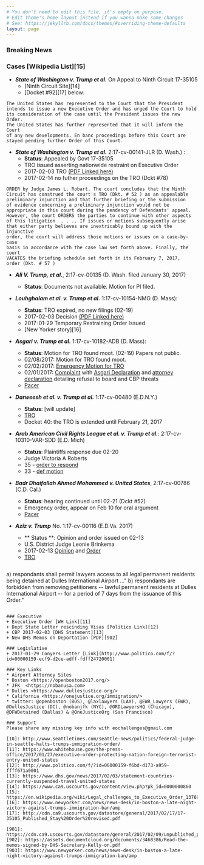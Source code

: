 ```yaml
---
# You don't need to edit this file, it's empty on purpose.
# Edit theme's home layout instead if you wanna make some changes
# See: https://jekyllrb.com/docs/themes/#overriding-theme-defaults
layout: page
---
```

### Breaking News


### Cases [Wikipedia List][15]


* **_State of Washington v. Trump et al._** On Appeal to Ninth Circuit 17-35105 
    + [Ninth Circuit Site][14]
    + [Docket #92][17] below:
```
The United States has represented to the Court that the President 
intends to issue a new Executive Order and has urged the Court to hold 
its consideration of the case until the President issues the new Order. 
The United States has further represented that it will inform the Court
of any new developments. En banc proceedings before this Court are 
stayed pending further Order of this Court. 
```

* **_State of Washington v. Trump et al._** 2:17-cv-00141-JLR (D. Wash.) :
    + **Status**: Appealed by Govt 17-35105
    + TRO issued asserting nationwide restraint on Executive Order
    + 2017-02-03 TRO [(PDF Linked here)](../wdwa/2017-02-03_WDWA_TRO.pdf)
    + 2017-02-14 no futher proceedings on the TRO (Dckt #78)
```
ORDER by Judge James L. Robart. The court concludes that the Ninth 
Circuit has construed the court's TRO (Dkt. # 52 ) as an appealable 
preliminary injunction and that further briefing or the submission 
of evidence concerning a preliminary injunction would not be 
appropriate in this court during the pendency of Defendants' appeal. 
However, the court ORDERS the parties to continue with other aspects 
of this litigation  . . .. If issues or motions subsequently arise 
that either party believes are inextricably bound up with the injunctive 
order, the court will address those motions or issues on a case-by-case 
basis in accordance with the case law set forth above. Finally, the court 
VACATES the briefing schedule set forth in its February 7, 2017, 
order (Dkt. # 57 )
```

* **_Ali V. Trump, et al._**, 2:17-cv-00135 (D. Wash. filed January 30, 2017)
    + **Status**: Documents not available.  Motion for PI filed.


* **_Louhghalam et al. v. Trump et al._** 1:17-cv-10154-NMG (D. Mass): 
    + **Status**: TRO expired, no new filings (02-19) 
    + 2017-02-03 Decision [(PDF Linked here)](../mad/2017_02_03_TRO.pdf)
    + 2017-01-29 Temporary Restraining Order Issued
    + [New Yorker story][16]


* **_Asgari v. Trump et al._** 1:17-cv-10182-ADB (D. Mass):
    + **Status**: Motion for TRO found moot. (02-19)  Papers not public.
    + 02/08/2017: Motion for TRO found moot.
    + 02/02/2017: [Emergency Motion for TRO](../mad2/2017_02_02_EmergencyMotion.pdf)
    + 02/01/2017: [Complaint](../mad2/1-main.pdf) with [Asgari Declaration](../mad2/1-2.pdf) and [attorney declaration](../mad2/1-5.pdf) detailing refusal to board and CBP threats  
    + [Pacer](https://ecf.mad.uscourts.gov/)  


* **_Darweesh et al. v. Trump et al._** 1:17-cv-00480 (E.D.N.Y.)
  + **Status**: [will update]
  + [TRO](../edny1/2017_01_28_EDNY_TRO.pdf)
  + Docket 40: the TRO is extended until February 21, 2017

* **_Arab American Civil Rights League et al. v. Trump et al._**: 2:17-cv-10310-VAR-SDD (E.D. Mich)
  + **Status**: Plaintiffs response due 02-20
  + Judge Victoria A Roberts
  + 35 - [order to respond](../edmi1/35.pdf)
  + 33 - [def motion](../edmi1/33.pdf)


* **_Badr Dhaifallah Ahmed Mohammed v. United States_**, 2:17-cv-00786 (C.D. Cal.)
  + **Status**: hearing continued until 02-21 (Dckt #52)
  + Emergency order, appear on Feb 10 for oral argument
  + [Pacer](https://ecf.cacd.uscourts.gov/)

* **_Aziz v. Trump_** No. 1:17-cv-00116 (E.D.Va. 2017)
  + ** Status **: Opinion and order issued on 02-13
  + U.S. District Judge Leonie Brinkema
  + 2017-02-13 [Opinion](../edva/2017_02_13_Opinion.pdf) and [Order](../edva/2017_02_13_Order.pdf)
  + [TRO](../edva1/TRO.pdf) 
  ```
a) respondants shall permit lawyers access to all legal permanent residents 
  being detained at Dulles International Airport ..." 
b) respondants are forbidden from removing petitioners -- lawful permanent
 residents at Dulles International Airport -- for a period of 7 days from 
 the issuance of this Order."
  ```

### Executive
  + Executive Order [WH Link][11]
  + Dept State Letter rescinding Visas [Politico Link][12]
  + CBP 2017-02-03 [DHS Statement][13]
  + New DHS Memos on Deportation [PDF][902]

### Legislative
  + 2017-01-29 Conyers Letter [Link](http://www.politico.com/f/?id=00000159-ecf9-d2ce-adff-fdff24720001)

### Key Links
* Airport Attorney Sites
  * Boston <https://openboston2017.org/>
  * JFK  <https://nobanusa.com>
  * Dulles <https://www.dullesjustice.org/>
  * California <https://onejustice.org/immigration/>
* twitter: @openboston (BOS), @laxlawyers (LAX), @EWR_Lawyers (EWR), @DullesJustice (DC), @nobanjfk (NYC), @ORDLawyersHQ (Chicago), @DFWDetained (Dallas) & @OneJusticeOrg (San Francisco)

### Support
Please share any missing key info with eochallenges@gmail.com

[10]: http://www.seattletimes.com/seattle-news/politics/federal-judge-in-seattle-halts-trumps-immigration-order/
[11]: https://www.whitehouse.gov/the-press-office/2017/01/27/executive-order-protecting-nation-foreign-terrorist-entry-united-states
[12]: http://www.politico.com/f/?id=00000159-f6bd-d173-a959-ffff671a0001
[13]: https://www.dhs.gov/news/2017/02/03/statement-countries-currently-suspended-travel-united-states
[14]: https://www.ca9.uscourts.gov/content/view.php?pk_id=0000000860
[15]: https://en.wikipedia.org/wiki/Legal_challenges_to_Executive_Order_13769
[16]: https://www.newyorker.com/news/news-desk/in-boston-a-late-night-victory-against-trumps-immigration-ban/amp
[17]: http://cdn.ca9.uscourts.gov/datastore/general/2017/02/17/17-35105_Published_Stay%20Order%20revised.pdf

[901]: https://cdn.ca9.uscourts.gov/datastore/general/2017/02/09/unpublished_procedural_order.pdf
[902]: https://assets.documentcloud.org/documents/3468386/Read-the-memos-signed-by-DHS-Secretary-Kelly-on.pdf
[903]: https://www.newyorker.com/news/news-desk/in-boston-a-late-night-victory-against-trumps-immigration-ban/amp


